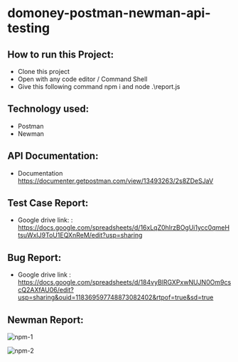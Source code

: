 # domoney-postman-newman-api-testing
## How to run this Project:
- Clone this project
- Open with any code editor / Command Shell
- Give this following command npm i and node .\report.js

## Technology used:
- Postman
- Newman

## API Documentation:
- Documentation https://documenter.getpostman.com/view/13493263/2s8ZDeSJaV

## Test Case Report:
- Google drive link: : https://docs.google.com/spreadsheets/d/16xLqZ0hlrzBOgUi1ycc0qmeHtsuWxIJ9ToU1EQXnReM/edit?usp=sharing

## Bug Report:
- Google drive link : https://docs.google.com/spreadsheets/d/184vyBlRGXPxwNUJN0Om9cscQ2AXfAU06/edit?usp=sharing&ouid=118369597748873082402&rtpof=true&sd=true

## Newman Report:
![npm-1](https://user-images.githubusercontent.com/123467715/215006626-b5a811ba-84f9-4a44-91e0-a63cc3738083.PNG)

![npm-2](https://user-images.githubusercontent.com/123467715/215006680-fd929a4b-aefe-4b5a-94f2-9e8879ea090d.PNG)
      
